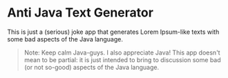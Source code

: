 # Anti Java Text Generator

This is just a (serious) joke app that generates Lorem Ipsum-like texts with some bad aspects of the Java language.

> Note: Keep calm Java-guys. I also appreciate Java! This app doesn't mean to be partial: it is just intended
to bring to discussion some bad (or not so-good) aspects of the Java language.
